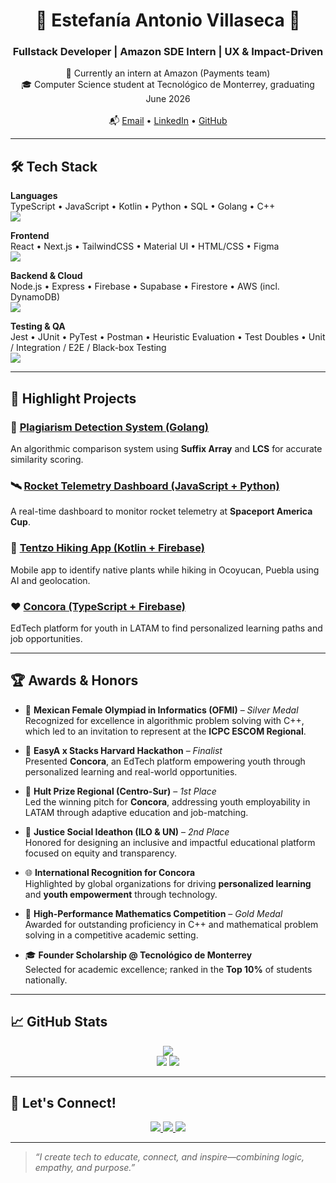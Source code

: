 <h1 align="center">🌸 Estefanía Antonio Villaseca 🌸</h1>
<h3 align="center">Fullstack Developer | Amazon SDE Intern | UX & Impact-Driven</h3>

<div align="center">

💼 Currently an intern at Amazon (Payments team)
<br/>
🎓 Computer Science student at Tecnológico de Monterrey, graduating June 2026  
<br/>
📬 [Email](mailto:estefaniaantoniovillaseca@gmail.com) • [LinkedIn](https://www.linkedin.com/in/fanilex/) • [GitHub](https://github.com/Fanilex)

</div>

---

## 🛠️ Tech Stack

**Languages**  
TypeScript • JavaScript • Kotlin • Python • SQL • Golang • C++  
<img src="https://skillicons.dev/icons?i=ts,js,kotlin,py,go,cpp" />

**Frontend**  
React • Next.js • TailwindCSS • Material UI • HTML/CSS • Figma  
<img src="https://skillicons.dev/icons?i=react,nextjs,tailwind,materialui,html,css,figma" />

**Backend & Cloud**  
Node.js • Express • Firebase • Supabase • Firestore • AWS (incl. DynamoDB)  
<img src="https://skillicons.dev/icons?i=nodejs,express,firebase,supabase,aws" />

**Testing & QA**  
Jest • JUnit • PyTest • Postman • Heuristic Evaluation • Test Doubles • Unit / Integration / E2E / Black-box Testing  
<img src="https://skillicons.dev/icons?i=jest,postman" />

---

## 🚀 Highlight Projects

### 🔎 [Plagiarism Detection System (Golang)](https://github.com/alexkm174x8/Plagiarism-)
An algorithmic comparison system using **Suffix Array** and **LCS** for accurate similarity scoring.  

### 🛰 [Rocket Telemetry Dashboard (JavaScript + Python)](https://github.com/Francisco1583/rockingScience)
A real-time dashboard to monitor rocket telemetry at **Spaceport America Cup**.  

### 🌿 [Tentzo Hiking App (Kotlin + Firebase)](https://github.com/alexkm174x8/Tentzo-App-Android)
Mobile app to identify native plants while hiking in Ocoyucan, Puebla using AI and geolocation.  

### ❤️ [Concora (TypeScript + Firebase)](https://concora.mx/)
EdTech platform for youth in LATAM to find personalized learning paths and job opportunities.  

---

## 🏆 Awards & Honors

- 🧠 **Mexican Female Olympiad in Informatics (OFMI)** – *Silver Medal*  
  Recognized for excellence in algorithmic problem solving with C++, which led to an invitation to represent at the **ICPC ESCOM Regional**.
  
- 🧩 **EasyA x Stacks Harvard Hackathon** – *Finalist*  
  Presented **Concora**, an EdTech platform empowering youth through personalized learning and real-world opportunities.
  
- 🥇 **Hult Prize Regional (Centro-Sur)** – *1st Place*  
  Led the winning pitch for **Concora**, addressing youth employability in LATAM through adaptive education and job-matching.

- 🥈 **Justice Social Ideathon (ILO & UN)** – *2nd Place*  
  Honored for designing an inclusive and impactful educational platform focused on equity and transparency.

- 🌐 **International Recognition for Concora**  
  Highlighted by global organizations for driving **personalized learning** and **youth empowerment** through technology.

- 🏅 **High-Performance Mathematics Competition** – *Gold Medal*  
  Awarded for outstanding proficiency in C++ and mathematical problem solving in a competitive academic setting.

- 🎓 **Founder Scholarship @ Tecnológico de Monterrey**  
  Selected for academic excellence; ranked in the **Top 10%** of students nationally.


---

## 📈 GitHub Stats

<p align="center">
  <img src="http://github-profile-summary-cards.vercel.app/api/cards/profile-details?username=Fanilex&theme=radical" />
  <br/>
  <img src="http://github-profile-summary-cards.vercel.app/api/cards/stats?username=Fanilex&theme=radical" />
  <img src="http://github-profile-summary-cards.vercel.app/api/cards/productive-time?username=Fanilex&theme=radical&utcOffset=-6" />
</p>

---

## 🤝 Let's Connect!

<p align="center">
  <a href="https://www.linkedin.com/in/fanilex/">
    <img src="https://img.shields.io/badge/LinkedIn-blue?style=for-the-badge&logo=linkedin" />
  </a>
  <a href="mailto:estefaniaantoniovillaseca@gmail.com">
    <img src="https://img.shields.io/badge/Email-D14836?style=for-the-badge&logo=gmail&logoColor=white" />
  </a>
  <a href="https://github.com/Fanilex">
    <img src="https://img.shields.io/badge/GitHub-000?style=for-the-badge&logo=github" />
  </a>
</p>

---

> _“I create tech to educate, connect, and inspire—combining logic, empathy, and purpose.”_
